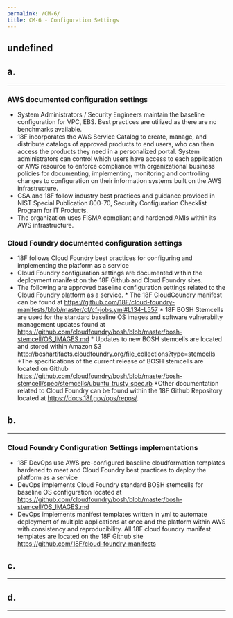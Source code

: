 ```yaml
---
permalink: /CM-6/
title: CM-6 - Configuration Settings
---
```

## undefined
## a.   
* * *   
### AWS documented configuration settings  
* System Administrators / Security Engineers maintain the baseline configuration for VPC, EBS.  Best practices are utilized as there are no benchmarks available.  
* 18F incorporates the AWS Service Catalog to create, manage, and distribute catalogs of approved products to end users, who can then access the products they need in a personalized portal. System administrators can control which users have access to each application or AWS resource to enforce compliance with organizational business policies for documenting, implementing, monitoring and controlling changes to configuration on their information systems built on the AWS infrastructure.  
* GSA and 18F follow industry best practices and guidance provided in NIST Special Publication 800-70, Security Configuration Checklist Program for IT Products.  
* The organization uses FISMA compliant and hardened AMIs within its AWS infrastructure.  
  
### Cloud Foundry documented configuration settings  
* 18F follows Cloud Foundry best practices for configuring and implementing the platform as a service  
* Cloud Foundry configuration settings are documented within the deployment manifest on the 18F Github and Cloud Foundry sites.  
* The following are approved baseline configuration settings related to the Cloud Foundry platform as a service. * The 18F CloudCoundry manifest can be found at https://github.com/18F/cloud-foundry-manifests/blob/master/cf/cf-jobs.yml#L134-L557 * 18F BOSH Stemcells are used for the standard baseline OS images and software vulnerabilty management updates found at https://github.com/cloudfoundry/bosh/blob/master/bosh-stemcell/OS_IMAGES.md * Updates to new BOSH stemcells are located and stored within Amazon S3 http://boshartifacts.cloudfoundry.org/file_collections?type=stemcells *The specifications of the current release of BOSH stemcells are located on Github https://github.com/cloudfoundry/bosh/blob/master/bosh-stemcell/spec/stemcells/ubuntu_trusty_spec.rb *Other documentation related to Cloud Foundry can be found within the 18F Github Repository located at https://docs.18f.gov/ops/repos/.  
  
## b.   
* * *   
### Cloud Foundry Configuration Settings implementations  
* 18F DevOps use AWS pre-configured baseline cloudformation templates hardened to meet and Cloud Foundry best practices to deploy the platform as a service  
* DevOps implements Cloud Foundry standard BOSH stemcells for baseline OS configuration located at  https://github.com/cloudfoundry/bosh/blob/master/bosh-stemcell/OS_IMAGES.md  
* DevOps implements manifest templates written in yml to automate deployment of multiple applications at once and the platform within AWS with consistency and reproducibility. All 18F cloud foundry manifest templates are located on the 18F Github site  https://github.com/18F/cloud-foundry-manifests  
  
## c.   
* * *   
## d.   
* * *   
